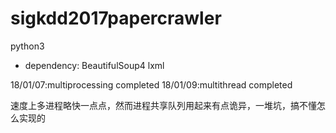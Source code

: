 # sigkdd2017papercrawler
python3
* dependency: BeautifulSoup4 lxml

18/01/07:multiprocessing completed
18/01/09:multithread completed

速度上多进程略快一点点，然而进程共享队列用起来有点诡异，一堆坑，搞不懂怎么实现的
